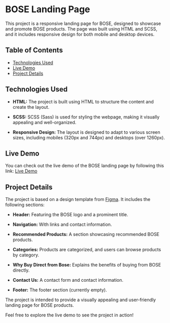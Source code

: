 # BOSE Landing Page

This project is a responsive landing page for BOSE, designed to showcase and promote BOSE products. The page was built using HTML and SCSS, and it includes responsive design for both mobile and desktop devices.

## Table of Contents

- [Technologies Used](#technologies-used)
- [Live Demo](#live-demo)
- [Project Details](#project-details)

## Technologies Used

- **HTML:** The project is built using HTML to structure the content and create the layout.

- **SCSS:** SCSS (Sass) is used for styling the webpage, making it visually appealing and well-organized.

- **Responsive Design:** The layout is designed to adapt to various screen sizes, including mobiles (320px and 744px) and desktops (over 1260px).

## Live Demo

You can check out the live demo of the BOSE landing page by following this link: [Live Demo](https://spojrzenie.github.io/layout_miami/)

## Project Details

The project is based on a design template from [Figma](https://www.figma.com/file/DtkQmQ797hk0nI4KfMi2Uq/BOSE-New-Version?type=design&node-id=6703-207). It includes the following sections:

- **Header:** Featuring the BOSE logo and a prominent title.

- **Navigation:** With links and contact information.

- **Recommended Products:** A section showcasing recommended BOSE products.

- **Categories:** Products are categorized, and users can browse products by category.

- **Why Buy Direct from Bose:** Explains the benefits of buying from BOSE directly.

- **Contact Us:** A contact form and contact information.

- **Footer:** The footer section (currently empty).

The project is intended to provide a visually appealing and user-friendly landing page for BOSE products.

Feel free to explore the live demo to see the project in action!
